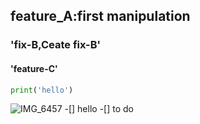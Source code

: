 ## feature_A:first manipulation
### 'fix-B,Ceate fix-B'
#### 'feature-C'
```` python
print('hello')
````
![IMG_6457](https://user-images.githubusercontent.com/99470558/153793681-c0091812-56c7-49ad-806e-258ca7f7a159.jpg)
-[] hello
-[] to do
